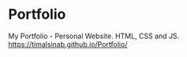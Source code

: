 # Portfolio
My Portfolio - Personal Website. HTML, CSS and JS.
https://timalsinab.github.io/Portfolio/
